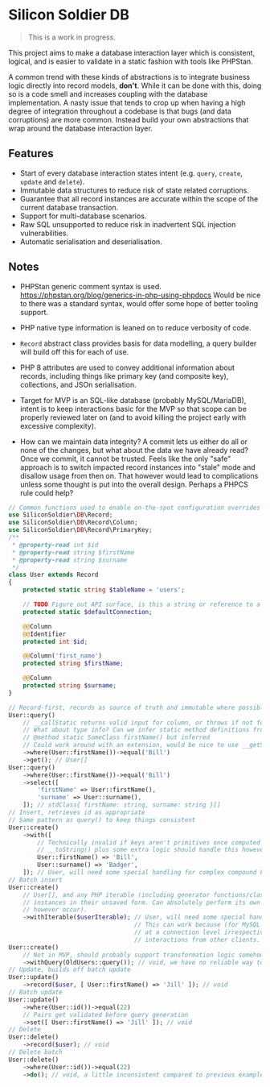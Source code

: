 # Silicon Soldier DB

> This is a work in progress.

This project aims to make a database interaction layer which is consistent, logical, and is easier to validate in a static fashion with tools like PHPStan.

A common trend with these kinds of abstractions is to integrate business logic directly into record models, **don't**. While it can be done with this, doing so is a code smell and increases coupling with the database implementation. A nasty issue that tends to crop up when having a high degree of integration throughout a codebase is that bugs (and data corruptions) are more common. Instead build your own abstractions that wrap around the database interaction layer.

## Features

* Start of every database interaction states intent (e.g. `query`, `create`, `update` and `delete`).
* Immutable data structures to reduce risk of state related corruptions.
* Guarantee that all record instances are accurate within the scope of the current database transaction.
* Support for multi-database scenarios.
* Raw SQL unsupported to reduce risk in inadvertent SQL injection vulnerabilities.
* Automatic serialisation and deserialisation.

## Notes

* PHPStan generic comment syntax is used. https://phpstan.org/blog/generics-in-php-using-phpdocs Would be nice to there was a standard syntax, would offer some hope of better tooling support.
* PHP native type information is leaned on to reduce verbosity of code.
* `Record` abstract class provides basis for data modelling, a query builder will build off this for each of use.
* PHP 8 attributes are used to convey additional information about records, including things like primary key (and composite key), collections, and JSOn serialisation.
* Target for MVP is an SQL-like database (probably MySQL/MariaDB), intent is to keep interactions basic for the MVP so that scope can be properly reviewed later on (and to avoid killing the project early with excessive complexity).

* How can we maintain data integrity? A commit lets us either do all or none of the changes, but what about the data we have already read? Once we commit, it cannot be trusted. Feels like the only "safe" approach is to switch impacted record instances into "stale" mode and disallow usage from then on. That however would lead to complications unless some thought is put into the overall design. Perhaps a PHPCS rule could help?

```php
// Common functions used to enable on-the-spot configuration overrides
use SiliconSoldier\DB\Record;
use SiliconSoldier\DB\Record\Column;
use SiliconSoldier\DB\Record\PrimaryKey;
/**
 * @property-read int $id
 * @property-read string $firstName
 * @property-read string $surname
 */
class User extends Record
{
    protected static string $tableName = 'users';

    // TODO Figure out API surface, is this a string or reference to a class?
    protected static $defaultConnection;

    @@Column
    @@Identifier
    protected int $id;

    @@Column('first_name')
    protected string $firstName;

    @@Column
    protected string $surname;
}

// Record-first, records as source of truth and immutable where possible
User::query()
    // __callStatic returns valid input for column, or throws if not found
    // What about type info? Can we infer static method definitions from defined props for PHPStan?
    // @method static SomeClass firstName() but inferred
    // Could work around with an extension, would be nice to use __getStatic if it becomes available
    ->where(User::firstName())->equal('Bill')
    ->get(); // User[]
User::query()
    ->where(User::firstName())->equal('Bill')
    ->select([
        'firstName' => User::firstName(),
        'surname' => User::surname(),
    ]); // stdClass{ firstName: string, surname: string }[]
// Insert, retrieves id as appropriate
// Same pattern as query() to keep things consistent
User::create()
    ->with([
        // Technically invalid if keys aren't primitives once computed
        // __toString() plus some extra logic should handle this however
        User::firstName() => 'Bill',
        User::surname() => 'Badger',
    ]); // User, will need some special handling for complex compound keys
// Batch insert
User::create()
    // User[], and any PHP iterable (including generator functions/classes) that provides User
    // instances in their unsaved form. Can absolutely perform its own queries (recursion could
    // however occur).
    ->withIterable($userIterable); // User, will need some special handling for complex compound keys
                                   // This can work because (for MySQL at least) keys are consistent
                                   // at a connection level irrespective of transaction activity and
                                   // interactions from other clients.
User::create()
    // Not in MVP, should probably support transformation logic somehow
    ->withQuery(OldUsers::query()); // void, we have no reliable way to get keys
// Update, builds off batch update
User::update()
    ->record($user, [ User::firstName() => 'Jill' ]); // void
// Batch update
User::update()
    ->where(User::id())->equal(22)
    // Pairs get validated before query generation
    ->set([ User::firstName() => 'Jill' ]); // void
// Delete
User::delete()
    ->record($user); // void
// Delete batch
User::delete()
    ->where(User::id())->equal(22)
    ->do(); // void, a little inconsistent compared to previous examples
```
